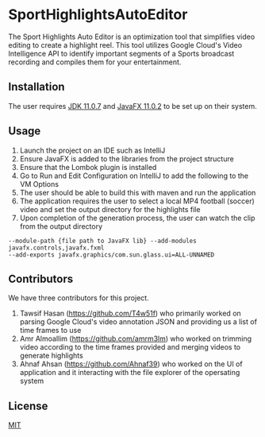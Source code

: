 # SportHighlightsAutoEditor
The Sport Highlights Auto Editor is an optimization tool that simplifies video editing
to create a highlight reel. This tool utilizes Google Cloud's Video Intelligence API 
to identify important segments of a Sports broadcast recording and compiles them for 
your entertainment. 

## Installation

The user requires [JDK 11.0.7](https://www.oracle.com/java/technologies/javase-jdk11-downloads.html) and [JavaFX 11.0.2](https://gluonhq.com/products/javafx/)
to be set up on their system. 

## Usage

1. Launch the project on an IDE such as IntelliJ
2. Ensure JavaFX is added to the libraries from the project structure
3. Ensure that the Lombok plugin is installed
4. Go to Run and Edit Configuration on IntelliJ to add the following
to the VM Options
5. The user should be able to build this with maven and run the application
6. The application requires the user to select a local MP4 football (soccer) video 
and set the output directory for the highlights file
7. Upon completion of the generation process, the user can watch the clip from the
output directory
 

```
--module-path {file path to JavaFX lib} --add-modules javafx.controls,javafx.fxml
--add-exports javafx.graphics/com.sun.glass.ui=ALL-UNNAMED
 ```

## Contributors

We have three contributors for this project.

1. Tawsif Hasan (https://github.com/T4w51f) who primarily worked on parsing Google Cloud's video annotation JSON and providing us a list of time frames to use
2. Amr Almoallim (https://github.com/amrm3lm) who worked on trimming video according to the time frames provided and merging videos to generate highlights
3. Ahnaf Ahsan (https://github.com/Ahnaf39) who worked on the UI of application and it interacting with the file explorer of the opersating system

## License
[MIT](https://choosealicense.com/licenses/mit/)